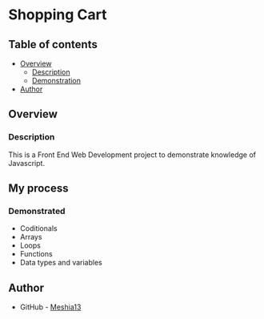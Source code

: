# Shopping Cart

## Table of contents

- [Overview](#overview)
  - [Description](#description)
  - [Demonstration](#demonstrated)
- [Author](#author)


## Overview

### Description

This is a Front End Web Development project to demonstrate knowledge of Javascript.

## My process

### Demonstrated

- Coditionals
- Arrays
- Loops
- Functions
- Data types and variables


## Author

- GitHub - [Meshia13](https://github.com/Meshia13)

